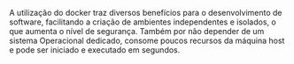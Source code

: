 A utilização do docker traz diversos benefícios para o desenvolvimento de software, facilitando a criação de ambientes independentes e isolados, o que aumenta o nível
de segurança. Também por não depender de um sistema Operacional dedicado, consome poucos recursos da máquina host e pode ser iniciado e executado em segundos. 

